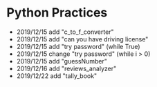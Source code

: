 # Python Practices
* 2019/12/15 add "c_to_f_converter"
* 2019/12/15 add "can you have driving license"
* 2019/12/15 add "try password" (while True)
* 2019/12/15 change "try password" (while i > 0)
* 2019/12/15 add "guessNumber" 
* 2019/12/16 add "reviews_analyzer"
* 2019/12/22 add "tally_book"